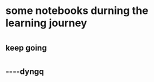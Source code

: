 # some notebooks durning the learning journey

# 
# 
## keep going

#
#


##                                              ----dyngq
